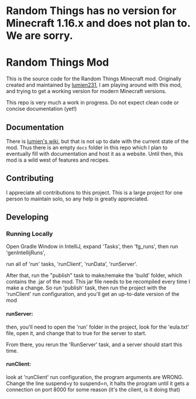 # Random Things has no version for Minecraft 1.16.x and does not plan to. We are sorry.

# Random Things Mod

This is the source code for the Random Things Minecraft mod. Originally created and maintained by [lumien231](https://github.com/lumien231/Random-Things), I am playing around with this mod, and trying to get a working version for modern Minecraft versions.

This repo is very much a work in progress. Do not expect clean code or concise documentation (yet!)

## Documentation
There is [lumien's wiki](https://lumien.net/rtwiki/), but that is not up to date with the current state of the mod. Thus there is an empty `docs` folder in this repo which I plan to eventually fill with documentation and host it as a website. Until then, this mod is a wild west of features and recipes.

## Contributing
I appreciate all contributions to this project. This is a large project for one person to maintain solo, so any help is greatly appreciated.

## Developing
### Running Locally
Open Gradle Window in IntelliJ,
expand 'Tasks', then 'fg_runs', then run 'genIntellijRuns',

run all of 'run' tasks, 'runClient', 'runData', 'runServer'.

After that, run the "publish" task to make/remake the 'build' folder, which contains the .jar of the mod.
This jar file needs to be recompiled every time I make a change. So run 'publish' task, then run the project with the 'runClient' run configuration, and you'll get an up-to-date version of the mod

#### runServer:
then, you'll need to open the 'run' folder in the project,
look for the 'eula.txt' file, open it, and change that to true for the server to start.

From there, you rerun the 'RunServer' task, and a server should start this time.

#### runClient:
look at 'runClient' run configuration, the program arguments are WRONG.
Change the line suspend=y to suspend=n, it halts the program until it gets a connection
on port 8000 for some reason (it's the client, is it doing that)